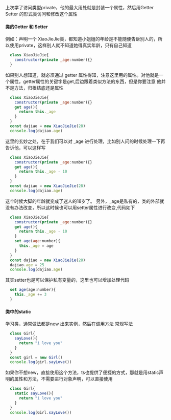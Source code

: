 <!--
 * @Author: gaoyuan
 * @Date: 2020-10-22 16:27:46
 * @LastEditors: gaoyuan
 * @LastEditTime: 2020-10-22 17:10:10
-->
上次学了访问类型private，他的最大用处就是封装一个属性，然后用Getter Setter 的形式类访问和修改这个属性

#### 类的Getter 和 Setter
例如：声明一个 XiaoJieJie类，都知道小姐姐的年龄是不能随便告诉别人的，所以使用private，这样别人就不知道她得真实年龄，只有自己知道
```javascript
  class XiaoJieJie{
    constructor(private _age:number){}
  }
```
如果别人想知道，就必须通过 getter 属性得知，注意这里用的属性。对他就是一个属性，getter属性的关键字是get,后边跟着类似方法的东西，但是你要注意
他并不是方法，归根结底还是属性
```javascript
  class XiaoJieJie{
    constructor(private _age:number){}
    get age(){
      return this._age
    }
  }
  const dajiao = new XiaoJieJie(28)
  console.log(dajiao.age)
```

这里的玄妙之处，在于我们可以对 _age 进行处理，比如别人问的时候处理一下再告诉他，可以这样写
```javascript
  class XiaoJieJie{
    constructor(private _age:number){}
    get age(){
      return this._age - 10
    }
  }
  const dajiao = new XiaoJieJie(28)
  console.log(dajiao.age)
```
这个时候大脚的年龄就变成了迷人的18岁了。
另外，_age是私有的，类的外部就没有办法改变，所以这时候也可以用setter属性进行改变,代码如下
```javascript
  class XiaoJieJie{
    constructor(private _age:number){}
    get age(){
      return this._age - 10
    }
    set age(age:number){
      this._age = age
    }
  }
  const dajiao = new XiaoJieJie(28)
  dajiao.age = 25
  console.log(dajiao.age)
```
其实setter也是可以保护私有变量的，这里也可以增加处理代码
```javascript
  set age(age:number){
    this._age += 3
  }
```

#### 类中的static
学习类，通常做法都是new 出来实例，然后在调用方法
常规写法
```javascript
  class Girl{
    sayLove(){
      return "i love you"
    }
  }
  const girl = new Girl()
  console.log(girl.sayLove())
```
如果你不想new，直接使用这个方法，ts也提供了便捷的方式，那就是用static声明的属性和方法，不需要进行对象声明，可以直接使用
```javascript
  class Girl{
    static sayLove(){
      return "i love you"
    }
  }
  console.log(Girl.sayLove())
```

